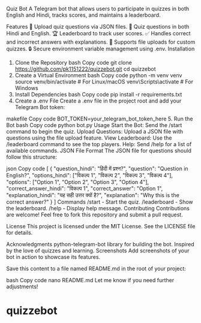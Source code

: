 Quiz Bot
A Telegram bot that allows users to participate in quizzes in both English and Hindi, tracks scores, and maintains a leaderboard.

Features
📝 Upload quiz questions via JSON files.
🎯 Quiz questions in both Hindi and English.
🏆 Leaderboard to track user scores.
✅ Handles correct and incorrect answers with explanations.
📂 Supports file uploads for custom quizzes.
🔒 Secure environment variable management using .env.
Installation
1. Clone the Repository
bash
Copy code
git clone https://github.com/pk1151222/quizzebot.git
cd quizzebot
2. Create a Virtual Environment
bash
Copy code
python -m venv venv
source venv/bin/activate  # For Linux/macOS
venv\Scripts\activate     # For Windows
3. Install Dependencies
bash
Copy code
pip install -r requirements.txt
4. Create a .env File
Create a .env file in the project root and add your Telegram Bot token:

makefile
Copy code
BOT_TOKEN=your_telegram_bot_token_here
5. Run the Bot
bash
Copy code
python bot.py
Usage
Start the Bot: Send the /start command to begin the quiz.
Upload Questions: Upload a JSON file with questions using the file upload feature.
View Leaderboard: Use the /leaderboard command to see the top players.
Help: Send /help for a list of available commands.
JSON File Format
The JSON file for questions should follow this structure:

json
Copy code
[
    {
        "question_hindi": "हिंदी में प्रश्न?",
        "question": "Question in English?",
        "options_hindi": ["विकल्प 1", "विकल्प 2", "विकल्प 3", "विकल्प 4"],
        "options": ["Option 1", "Option 2", "Option 3", "Option 4"],
        "correct_answer_hindi": "विकल्प 1",
        "correct_answer": "Option 1",
        "explanation_hindi": "यह सही उत्तर क्यों है?",
        "explanation": "Why this is the correct answer?"
    }
]
Commands
/start - Start the quiz.
/leaderboard - Show the leaderboard.
/help - Display help message.
Contributing
Contributions are welcome! Feel free to fork this repository and submit a pull request.

License
This project is licensed under the MIT License. See the LICENSE file for details.

Acknowledgments
python-telegram-bot library for building the bot.
Inspired by the love of quizzes and learning.
Screenshots
Add screenshots of your bot in action to showcase its features.

Save this content to a file named README.md in the root of your project:

bash
Copy code
nano README.md
Let me know if you need further adjustments!







# quizzebot
